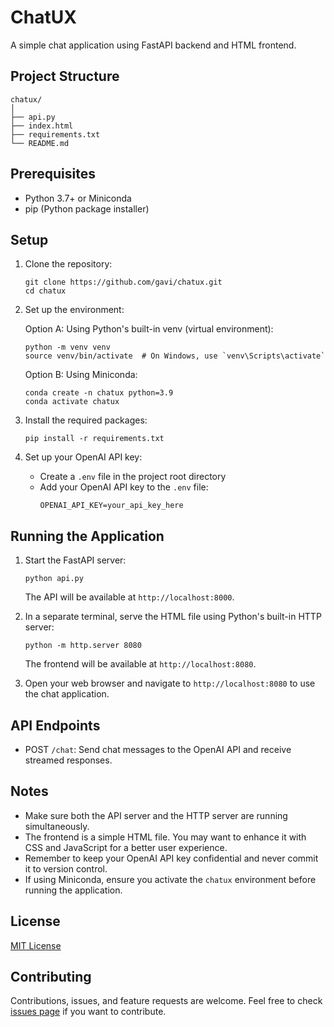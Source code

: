 # ChatUX

A simple chat application using FastAPI backend and HTML frontend.

## Project Structure

```
chatux/
│
├── api.py
├── index.html
├── requirements.txt
└── README.md
```

## Prerequisites

- Python 3.7+ or Miniconda
- pip (Python package installer)

## Setup

1. Clone the repository:
   ```
   git clone https://github.com/gavi/chatux.git
   cd chatux
   ```

2. Set up the environment:

   Option A: Using Python's built-in venv (virtual environment):
   ```
   python -m venv venv
   source venv/bin/activate  # On Windows, use `venv\Scripts\activate`
   ```

   Option B: Using Miniconda:
   ```
   conda create -n chatux python=3.9
   conda activate chatux
   ```

3. Install the required packages:
   ```
   pip install -r requirements.txt
   ```

4. Set up your OpenAI API key:
   - Create a `.env` file in the project root directory
   - Add your OpenAI API key to the `.env` file:
     ```
     OPENAI_API_KEY=your_api_key_here
     ```

## Running the Application

1. Start the FastAPI server:
   ```
   python api.py
   ```
   The API will be available at `http://localhost:8000`.

2. In a separate terminal, serve the HTML file using Python's built-in HTTP server:
   ```
   python -m http.server 8080
   ```
   The frontend will be available at `http://localhost:8080`.

3. Open your web browser and navigate to `http://localhost:8080` to use the chat application.

## API Endpoints

- POST `/chat`: Send chat messages to the OpenAI API and receive streamed responses.

## Notes

- Make sure both the API server and the HTTP server are running simultaneously.
- The frontend is a simple HTML file. You may want to enhance it with CSS and JavaScript for a better user experience.
- Remember to keep your OpenAI API key confidential and never commit it to version control.
- If using Miniconda, ensure you activate the `chatux` environment before running the application.

## License

[MIT License](https://opensource.org/licenses/MIT)

## Contributing

Contributions, issues, and feature requests are welcome. Feel free to check [issues page](https://github.com/gavi/chatux/issues) if you want to contribute.